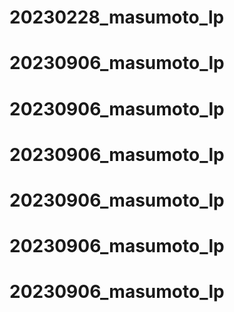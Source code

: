 # 20230228_masumoto_lp
# 20230906_masumoto_lp
# 20230906_masumoto_lp
# 20230906_masumoto_lp
# 20230906_masumoto_lp
# 20230906_masumoto_lp
# 20230906_masumoto_lp
